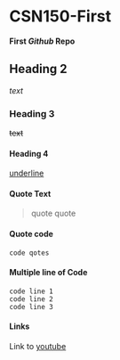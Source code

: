 # CSN150-First
**First _Github_ Repo**

## Heading 2
_text_

### Heading 3
~~text~~


#### Heading 4
<ins>underline</ins>

#### Quote Text
> quote quote

#### Quote code
`code qotes`

#### Multiple line of Code
```
code line 1
code line 2
code line 3
```

#### Links
Link to [youtube](https://youtube.com})
